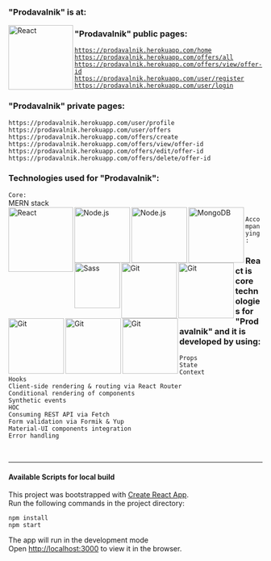 ### "Prodavalnik" is at:

[<img align="left" alt="React" width="128px" src="https://upload.wikimedia.org/wikipedia/en/a/a9/Heroku_logo.png" />][prodavalnik]

### "Prodavalnik" public pages:

[`https://prodavalnik.herokuapp.com/home`][prodavalnik-home] <br>
[`https://prodavalnik.herokuapp.com/offers/all`][prodavalnik-all-offers] <br>
[`https://prodavalnik.herokuapp.com/offers/view/offer-id`][prodavalnik-view-offer] <br>
[`https://prodavalnik.herokuapp.com/user/register`][prodavalnik-register] <br>
[`https://prodavalnik.herokuapp.com/user/login`][prodavalnik-login] <br>

### "Prodavalnik" private pages:

`https://prodavalnik.herokuapp.com/user/profile` <br>
`https://prodavalnik.herokuapp.com/user/offers` <br>
`https://prodavalnik.herokuapp.com/offers/create` <br>
`https://prodavalnik.herokuapp.com/offers/view/offer-id` <br>
`https://prodavalnik.herokuapp.com/offers/edit/offer-id` <br>
`https://prodavalnik.herokuapp.com/offers/delete/offer-id` <br>


### Technologies used for "Prodavalnik":

`Core:` <br>
MERN stack <br>
[<img align="left" alt="React" width="128px" src="https://upload.wikimedia.org/wikipedia/commons/thumb/a/a7/React-icon.svg/330px-React-icon.svg.png" />][react]
[<img align="left" alt="Node.js" width="110px" src="https://alekshristov.com/images/node.png" />][node]
[<img align="left" alt="Node.js" width="110px" src="https://alekshristov.com/images/express.png" />][express]
[<img align="left" alt="MongoDB" width="110px" src="https://upload.wikimedia.org/wikipedia/en/thumb/4/45/MongoDB-Logo.svg/375px-MongoDB-Logo.svg.png" />][mongo] <br>
`Accompanying:` <br>
[<img align="left" alt="Sass" width="90px" src="https://alekshristov.com/images/sass.png" />][sass]
[<img align="left" alt="Git" width="110px" src="https://material-ui.com/static/logo_raw.svg" />][mui]
[<img align="left" alt="Git" width="110px" src="https://user-images.githubusercontent.com/4060187/61057426-4e5a4600-a3c3-11e9-9114-630743e05814.png" />][formik]
[<img align="left" alt="Git" width="110px" src="https://www.blog.plint-sites.nl/wordpress/wp-content/uploads/2016/07/react-router.png" />][reactrouter]
[<img align="left" alt="Git" width="110px" src="https://nodemailer.com/nm_logo_200x136.png" />][nodemailer]
[<img align="left" alt="Git" width="110px" src="https://git-scm.com/images/logo@2x.png" />][git]

### React is core technologies for "Prodavalnik" and it is developed by using:
`Props` <br>
`State` <br>
`Context` <br>
`Hooks` <br>
`Client-side rendering & routing via React Router` <br>
`Conditional rendering of components` <br>
`Synthetic events` <br>
`HOC` <br>
`Consuming REST API via Fetch` <br>
`Form validation via Formik & Yup` <br>
`Material-UI components integration` <br>
`Error handling` <br>

<br>
<hr>


#### Available Scripts for local build
This project was bootstrapped with [Create React App](https://github.com/facebook/create-react-app). <br>
Run the following commands in the project directory:

`npm install` <br>
`npm start`  <br>

The app will run in the development mode<br />
Open [http://localhost:3000](http://localhost:3000) to view it in the browser.


[prodavalnik]: https://prodavalnik.herokuapp.com/
[prodavalnik-home]: https://prodavalnik.herokuapp.com/home
[prodavalnik-all-offers]: https://prodavalnik.herokuapp.com/offers/all
[prodavalnik-view-offer]: https://prodavalnik.herokuapp.com/offers/view/5f2b22d519fabb0017aea741
[prodavalnik-register]: https://prodavalnik.herokuapp.com/user/register
[prodavalnik-login]: https://prodavalnik.herokuapp.com/user/login

[react]: https://reactjs.org/
[sass]: https://sass-lang.com/
[mui]: https://material-ui.com/
[formik]: https://formik.org/
[reactrouter]: https://reactrouter.com/
[node]: https://nodejs.org/en/
[express]: https://expressjs.com/
[nodemailer]: https://nodemailer.com/about/
[mongo]: https://www.mongodb.com/
[git]: https://git-scm.com/
